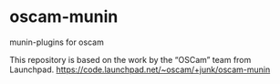 # oscam-munin

munin-plugins for oscam

This repository is based on the work by the “OSCam” team from Launchpad.
https://code.launchpad.net/~oscam/+junk/oscam-munin
